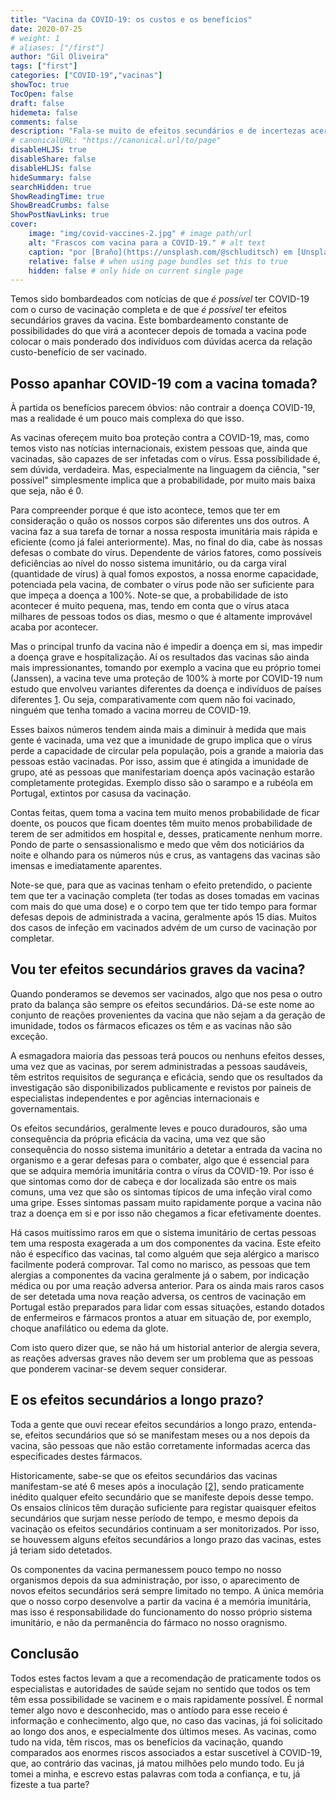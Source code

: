 ```yaml
---
title: "Vacina da COVID-19: os custos e os benefícios"
date: 2020-07-25
# weight: 1
# aliases: ["/first"]
author: "Gil Oliveira"
tags: ["first"]
categories: ["COVID-19","vacinas"]
showToc: true
TocOpen: false
draft: false
hidemeta: false
comments: false
description: "Fala-se muito de efeitos secundários e de incertezas acerca da vacina da COVID-19, mas será que os benefícios superam os custos?"
# canonicalURL: "https://canonical.url/to/page"
disableHLJS: true
disableShare: false
disableHLJS: false
hideSummary: false
searchHidden: true
ShowReadingTime: true
ShowBreadCrumbs: false
ShowPostNavLinks: true
cover:
    image: "img/covid-vaccines-2.jpg" # image path/url
    alt: "Frascos com vacina para a COVID-19." # alt text
    caption: "por [Braňo](https://unsplash.com/@schluditsch) em [Unsplash](https://unsplash.com/photos/QSuou3VAtf4)"
    relative: false # when using page bundles set this to true
    hidden: false # only hide on current single page
---
```



Temos sido bombardeados com notícias de que _é possível_ ter COVID-19 com o curso de vacinação completa e de que _é possível_ ter efeitos secundários graves da vacina. Este bombardeamento constante de possibilidades do que virá a acontecer depois de tomada a vacina pode colocar o mais ponderado dos indivíduos com dúvidas acerca da relação custo-benefício de ser vacinado.

## Posso apanhar COVID-19 com a vacina tomada?

À partida os benefícios parecem óbvios: não contrair a doença COVID-19, mas a realidade é um pouco mais complexa do que isso.

As vacinas ofereçem muito boa proteção contra a COVID-19, mas, como temos visto nas notícias internacionais, existem pessoas que, ainda que vacinadas, são capazes de ser infetadas com o vírus. Essa possíbilidade é, sem dúvida, verdadeira. Mas, especialmente na linguagem da ciência, "ser possível" simplesmente implica que a probabilidade, por muito mais baixa que seja, não é 0.

Para compreender porque é que isto acontece, temos que ter em consideração o quão os nossos corpos são diferentes uns dos outros. A vacina faz a sua tarefa de tornar a nossa resposta imunitária mais rápida e eficiente (como já falei anteriormente). Mas, no final do dia, cabe às nossas defesas o combate do vírus. Dependente de vários fatores, como possíveis deficiências ao nível do nosso sistema imunitário, ou da carga viral (quantidade de vírus) à qual fomos expostos, a nossa enorme capacidade, potenciada pela vacina, de combater o vírus pode não ser suficiente para que impeça a doença a 100%. Note-se que, a probabilidade de isto acontecer é muito pequena, mas, tendo em conta que o vírus ataca milhares de pessoas todos os dias, mesmo o que é altamente improvável acaba por acontecer.

Mas o principal trunfo da vacina não é impedir a doença em si, mas impedir a doença grave e hospitalização. Aí os resultados das vacinas são ainda mais impressionantes, tomando por exemplo a vacina que eu próprio tomei (Janssen), a vacina teve uma proteção de 100% à morte por COVID-19 num estudo que envolveu variantes diferentes da doença e indivíduos de países diferentes [1](https://doi.org/10.1056/NEJMoa2101544). Ou seja, comparativamente com quem não foi vacinado, ninguém que tenha tomado a vacina morreu de COVID-19.

Esses baixos números tendem ainda mais a diminuir à medida que mais gente é vacinada, uma vez que a imunidade de grupo implica que o vírus perde a capacidade de circular pela população, pois a grande a maioria das pessoas estão vacinadas. Por isso, assim que é atingida a imunidade de grupo, até as pessoas que manifestariam doença após vacinação estarão completamente protegidas. Exemplo disso são o sarampo e a rubéola em Portugal, extintos por casusa da vacinação.

Contas feitas, quem toma a vacina tem muito menos probabilidade de ficar doente, os poucos que ficam doentes têm muito menos probabilidade de terem de ser admitidos em hospital e, desses, praticamente nenhum morre. Pondo de parte o sensassionalismo e medo que vêm dos noticiários da noite e olhando para os números nús e crus, as vantagens das vacinas são imensas e imediatamente aparentes.

Note-se que, para que as vacinas tenham o efeito pretendido, o paciente tem que ter a vacinação completa (ter todas as doses tomadas em vacinas com mais do que uma dose) e o corpo tem que ter tido tempo para formar defesas depois de administrada a vacina, geralmente após 15 dias. Muitos dos casos de infeção em vacinados advém de um curso de vacinação por completar.

## Vou ter efeitos secundários graves da vacina?

Quando ponderamos se devemos ser vacinados, algo que nos pesa o outro prato da balança são sempre os efeitos secundários. Dá-se este nome ao conjunto de reações provenientes da vacina que não sejam a da geração de imunidade, todos os fármacos eficazes os têm e as vacinas não são exceção.

A esmagadora maioria das pessoas terá poucos ou nenhuns efeitos desses, uma vez que as vacinas, por serem administradas a pessoas saudáveis, têm estritos requisitos de segurança e eficácia, sendo que os resultados da investigação são disponibilizados publicamente e revistos por paineis de especialistas independentes e por agências internacionais e governamentais.

Os efeitos secundários, geralmente leves e pouco duradouros, são uma consequência da própria eficácia da vacina, uma vez que são consequência do nosso sistema imunitário a detetar a entrada da vacina no organismo e a gerar defesas para o combater, algo que é essencial para que se adquira memória imunitária contra o vírus da COVID-19. Por isso é que sintomas como dor de cabeça e dor localizada são entre os mais comuns, uma vez que são os sintomas típicos de uma infeção viral como uma gripe. Esses sintomas passam muito rapidamente porque a vacina não traz a doença em si e por isso não chegamos a ficar efetivamente doentes.

Há casos muitíssimo raros em que o sistema imunitário de certas pessoas tem uma resposta exagerada a um dos componentes da vacina. Este efeito não é específico das vacinas, tal como alguém que seja alérgico a marisco facilmente poderá comprovar. Tal como no marisco, as pessoas que tem alergias a componentes da vacina geralmente já o sabem, por indicação médica ou por uma reação adversa anterior. Para os ainda mais raros casos de ser detetada uma nova reação adversa, os centros de vacinação em Portugal estão preparados para lidar com essas situações, estando dotados de enfermeiros e fármacos prontos a atuar em situação de, por exemplo, choque anafilático ou edema da glote.

Com isto quero dizer que, se não há um historial anterior de alergia severa, as reações adversas graves não devem ser um problema que as pessoas que ponderem vacinar-se devem sequer considerar.

## E os efeitos secundários a longo prazo?

Toda a gente que ouvi recear efeitos secundários a longo prazo, entenda-se, efeitos secundários que só se manifestam meses ou a nos depois da vacina, são pessoas que não estão corretamente informadas acerca das especificades destes fármacos.

Historicamente, sabe-se que os efeitos secundários das vacinas manifestam-se até 6 meses após a inoculação [[2]](https://www.cdc.gov/coronavirus/2019-ncov/vaccines/safety/safety-of-vaccines.html), sendo praticamente inédito qualquer efeito secundário que se manifeste depois desse tempo. Os ensaios clínicos têm duração suficiente para registar quaisquer efeitos secundários que surjam nesse período de tempo, e mesmo depois da vacinação os efeitos secundários continuam a ser monitorizados. Por isso, se houvessem alguns efeitos secundários a longo prazo das vacinas, estes já teriam sido detetados.

Os componentes da vacina permanessem pouco tempo no nosso organismos depois da sua administração, por isso, o aparecimento de novos efeitos secundários será sempre limitado no tempo. A única memória que o nosso corpo desenvolve a partir da vacina é a memória imunitária, mas isso é responsabilidade do funcionamento do nosso próprio sistema imunitário, e não da permanência do fármaco no nosso oragnismo.

## Conclusão

Todos estes factos levam a que a recomendação de praticamente todos os especialistas e autoridades de saúde sejam no sentido que todos os tem têm essa possibilidade se vacinem e o mais rapidamente possível. É normal temer algo novo e desconhecido, mas o antíodo para esse receio é informação e conhecimento, algo que, no caso das vacinas, já foi solicitado ao longo dos anos, e especialmente dos últimos meses. As vacinas, como tudo na vida, têm riscos, mas os benefícios da vacinação, quando comparados aos enormes riscos associados a estar suscetível à COVID-19, que, ao contrário das vacinas, já matou milhões pelo mundo todo. Eu já tomei a minha, e escrevo estas palavras com toda a confiança, e tu, já fizeste a tua parte?